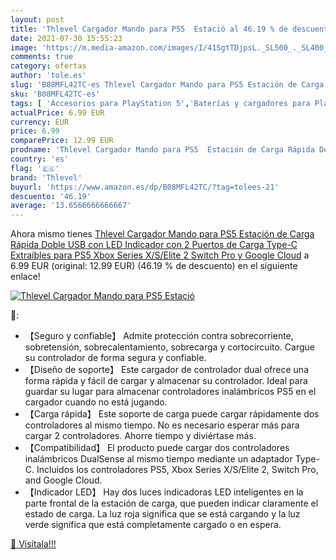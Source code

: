 ```yaml
---
layout: post
title: 'Thlevel Cargador Mando para PS5  Estació al 46.19 % de descuento'
date: 2021-07-30 15:55:23
image: 'https://m.media-amazon.com/images/I/41SgtTDjpsL._SL500_._SL400_.jpg'
comments: true
category: ofertas
author: 'tole.es'
slug: 'B08MFL42TC-es Thlevel Cargador Mando para PS5 Estación de Carga Rápida...'
sku: 'B08MFL42TC-es'
tags: [ 'Accesorios para PlayStation 5','Baterías y cargadores para PlayStation 5','Cargadores para PlayStation 5','Hardware y juegos para PlayStation 5','Hardware y juegos para Xbox Series X y S','Videojuegos','ps5','thlevel','xbox', ]
actualPrice: 6.99 EUR
currency: EUR
price: 6.99
comparePrice: 12.99 EUR
prodname: 'Thlevel Cargador Mando para PS5  Estación de Carga Rápida Doble USB con LED Indicador  con 2 Puertos de Carga Type-C Extraíbles  para PS5  Xbox Series X/S/Elite 2  Switch Pro y Google Cloud'
country: 'es'
flag: '🇪🇸'
brand: 'Thlevel'
buyurl: 'https://www.amazon.es/dp/B08MFL42TC/?tag=tolees-21'
descuento: '46.19'
average: '13.6566666666667'
---
```


Ahora mismo tienes [Thlevel Cargador Mando para PS5  Estación de Carga Rápida Doble USB con LED Indicador  con 2 Puertos de Carga Type-C Extraíbles  para PS5  Xbox Series X/S/Elite 2  Switch Pro y Google Cloud](https://www.amazon.es/dp/B08MFL42TC/?tag=tolees-21) a 6.99 EUR (original: 12.99 EUR) (46.19 %  de descuento) en el siguiente enlace!

[![Thlevel Cargador Mando para PS5  Estació](https://m.media-amazon.com/images/I/41SgtTDjpsL._SL500_._SL400_.jpg)](https://www.amazon.es/dp/B08MFL42TC/?tag=tolees-21)

🔎:

- 【Seguro y confiable】 Admite protección contra sobrecorriente, sobretensión, sobrecalentamiento, sobrecarga y cortocircuito. Cargue su controlador de forma segura y confiable.
- 【Diseño de soporte】 Este cargador de controlador dual ofrece una forma rápida y fácil de cargar y almacenar su controlador. Ideal para guardar su lugar para almacenar controladores inalámbricos PS5 en el cargador cuando no está jugando.
- 【Carga rápida】 Este soporte de carga puede cargar rápidamente dos controladores al mismo tiempo. No es necesario esperar más para cargar 2 controladores. Ahorre tiempo y diviértase más.
- 【Compatibilidad】 El producto puede cargar dos controladores inalámbricos DualSense al mismo tiempo mediante un adaptador Type-C. Incluidos los controladores PS5, Xbox Series X/S/Elite 2, Switch Pro, and Google Cloud.
- 【Indicador LED】 Hay dos luces indicadoras LED inteligentes en la parte frontal de la estación de carga, que pueden indicar claramente el estado de carga. La luz roja significa que se está cargando y la luz verde significa que está completamente cargado o en espera.

[🛒 Visítala!!!](https://www.amazon.es/dp/B08MFL42TC/?tag=tolees-21)
